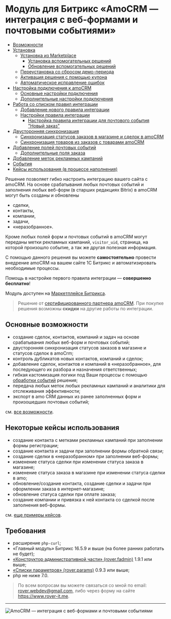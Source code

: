 # Модуль для Битрикс «AmoCRM — интеграция с веб-формами и почтовыми событиями»
* [Возможности](./capabilities.md)
* [Установка](./install.md)
   * [Установка из Marketplace](./install/marketplace.md)
       * [Установка вспомогательных решений](./install/marketplace.md#Установка-вспомогательных-решений)
       * [Обновление вспомогательных решений](./install/marketplace.md#Обновление-вспомогательных-решений)
   * [Переустановка со сбросом демо-периода](./install/reset.md)
   * [Активация решения с помощью купона](./install/activation.md)
   * [Автоматическое исправление ошибок](./install/repair.md)
* [Настройка подключения к amoCRM](./connection.md)
    * [Основные настройки подключения](./connection/main.md)
    * [Дополнительные настройки подключения](./connection/extra.md)
* [Работа со списком правил интеграции](./help/rules.md)
    * [Добавление нового правила интеграции](./help/rules/add.md)
    * [Настройки правила интеграции](./help/rules/update.md)
        *  [Настройка правила интеграции для почтового события "Новый заказ"](./help/rules/update/new-order.md)
* [Двусторонняя синхронизация](./sync.md)
    * [Синхронизация статусов заказов в магазине и сделок в amoCRM](./status-sync.md)
    * [Синхронизация товаров из заказов с товарами amoCRM](./product-sync.md) 
* [Добавление полей почтовых событий](./post-event-fields.md)
    * [Дополнительные поля заказа](./post-event-fields/order-additional-fields.md) 
* [Добавление меток рекламных кампаний](./adv-marks.md)
* [События](./events.md)
* [Кейсы использования (в процессе наполнения)](./examples.md)


Решение позволяет гибко настроить интеграцию вашего сайта с amoCRM. На основе срабатывания любых почтовых событий и заполнения любых веб-форм (в старших редакциях Bitrix) в amoCRM могут быть созданы и обновлены
* сделки,
* контакты, 
* компании,
* задачи,
* «неразобранное». 

Кроме любых полей форм и почтовых событий в amoCRM могут переданы метки рекламных кампаний, `visitor_uid`, страница, на которой произошло событие, а так же другая полезная информация.

С помощью данного решения вы можете <b>самостоятельно</b> провести внедрение amoCRM на вашем сайте 1C Битрикс и автоматизировать необходимые процессы.

Помощь в настройке первого правила интеграции — <b>совершенно бесплатно</b>!

Модуль доступен на [Маркетплейсе Битрикса](https://marketplace.1c-bitrix.ru/solutions/rover.amocrm/). 

> Решение от [сертифицированного партнера amoCRM](https://www.amocrm.ru/partners/private/socialpromo/?id=1354587&kind=2&binary=1&rand=9830). При покупке решения возможны <b>скидки</b> на другие работы по интеграции.

## Основные возможности
* создание сделок, контактов, компаний и задач на основе срабатывания любых веб-форм и почтовых событий;
* двусторонняя синхронизация статусов заказов в магазине и статусов сделок в amoCrm;
* контроль дубликатов новых контактов, компаний и сделок;
* добавление сделок, контактов и компаний в «неразобранное», для последующего их разбора и назначения ответственных;
* гибкая кастомизация логики под Ваши процессы с помощью [обработки событий](./events.md) решения;
* передача любых меток любых рекламных кампаний и аналитики для отслеживания эффективности;
* экспорт в amo CRM данных из ранее заполненных форм и произошедших почтовых событий;

см. [все возможности](./capabilities.md).

## Некоторые кейсы использования
* создание контакта с метками рекламных кампаний при заполнении формы регистрации; 
* создание контакта и задачи при заполнении формы обратной связи; 
* создание сделки в «неразобранном» при заполнении веб-формы; 
* изменение статуса сделки при изменении статуса заказа в магазине;
* изменение статуса заказа в магазине при изменении статуса сделки в amo;
* обновление/создание контакта, создание сделки и задачи при оформлении заказа в интернет-магазине;
* обновление статуса сделки при оплате заказа;
* создание компании и привязка к ней контакта со сделкой после заполнения веб-формы.

см. [еще примеры кейсов](./examples.md).
 
## Требования
* расширение `php-curl`; 
* «Главный модуль» Битрикс 16.5.9 и выше (на более ранних работать не будет); 
* [«Конструктор административной части» (rover.fadmin)](https://github.com/pavelshulaev/fadmin) 1.9.1 или выше; 
* [«Списки параметров» (rover.params)](https://github.com/pavelshulaev/params) 0.9.3 или выше;
* php не ниже 7.0.

> По всем вопросам вы можете связаться со мной по email: rover.webdev@gmail.com, либо через форму на сайте https://www.rover-it.me.
---
![AmoCRM — интеграция с веб-формами и почтовыми событиями](./main/logoamopng.png)
